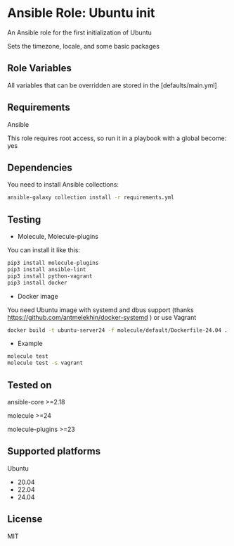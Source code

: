 # Ansible Role: Ubuntu init

An Ansible role for the first initialization of Ubuntu

Sets the timezone, locale, and some basic packages

## Role Variables
All variables that can be overridden are stored in the [defaults/main.yml]

## Requirements

Ansible

This role requires root access, so run it in a playbook with a global become: yes

## Dependencies
You need to install Ansible collections:
```bash
ansible-galaxy collection install -r requirements.yml
```

## Testing
- Molecule, Molecule-plugins

You can install it like this:
```bash
pip3 install molecule-plugins
pip3 install ansible-lint
pip3 install python-vagrant
pip3 install docker
```
- Docker image

You need Ubuntu image with systemd and dbus support (thanks https://github.com/antmelekhin/docker-systemd ) or use Vagrant
```bash
docker build -t ubuntu-server24 -f molecule/default/Dockerfile-24.04 .
```
- Example

```bash
molecule test
molecule test -s vagrant
```

## Tested on

ansible-core     >=2.18

molecule         >=24

molecule-plugins >=23

## Supported platforms
Ubuntu
  - 20.04
  - 22.04
  - 24.04

## License

MIT
